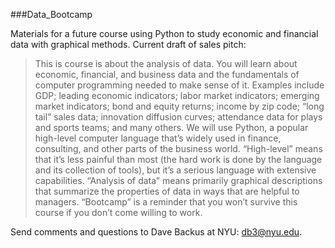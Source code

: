 ###Data_Bootcamp

Materials for a future course using Python to study economic and financial data with graphical methods. Current draft of sales pitch:

>This is course is about the analysis of data.  You will learn about economic, financial, and business data and the fundamentals of computer programming needed to make sense of it.  Examples include GDP; leading economic indicators; labor market indicators; emerging market indicators; bond and equity returns; income by zip code; “long tail” sales data; innovation diffusion curves; attendance data for plays and sports teams; and many others.  We will use Python, a popular high-level computer language that’s widely used in finance, consulting, and other parts of the business world.  “High-level” means that it’s less painful than most (the hard work is done by the language and its collection of tools), but it’s a serious language with extensive capabilities.  “Analysis of data” means primarily graphical descriptions that summarize the properties of data in ways that are helpful to managers.  “Bootcamp” is a reminder that you won’t survive this course if you don’t come willing to work. 


Send comments and questions to Dave Backus at NYU:  db3@nyu.edu. 
